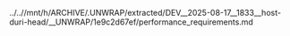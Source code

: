 ../..//mnt/h/ARCHIVE/.UNWRAP/extracted/DEV__2025-08-17__1833__host-duri-head/__UNWRAP/1e9c2d67ef/performance_requirements.md